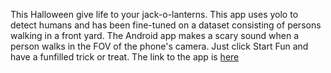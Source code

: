 

This Halloween give life to your jack-o-lanterns.
This app uses yolo to detect humans and has been fine-tuned on a dataset consisting of persons walking in a front yard.
The Android app makes a scary sound when a person walks in the FOV of the phone's camera.
Just click Start Fun and have a funfilled trick or treat.
The link to the app is [here](https://drive.google.com/drive/folders/1jjSlV-NH8rMqlaVSwO7CXsSUZT_kU61F?usp=share_link)
